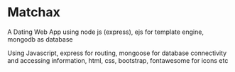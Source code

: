 # Matchax
A Dating Web App using node js (express), ejs for template engine, mongodb as database

Using Javascript, express for routing, mongoose for database connectivity and accessing information, html, css, bootstrap, fontawesome for icons etc

